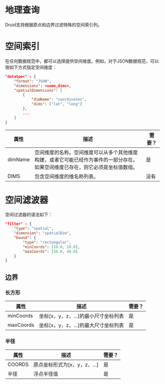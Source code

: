 # 地理查询

Druid支持根据原点和边界过滤特殊的空间索引列。

# 空间索引

在任何数据规范中，都可以选择提供空间维度。例如，对于JSON数据规范，可以按如下方式指定空间维度：

```json
"dataSpec" : {
    "format": "JSON",
    "dimensions": <some_dims>,
    "spatialDimensions": [
        {
            "dimName": "coordinates",
            "dims": ["lat", "long"]
        },
        ...
    ]
}
```

| 属性    | 描述                                                         | 需要？ |
| ------- | ------------------------------------------------------------ | ------ |
| dimName | 空间维度的名称。空间维度可以从多个其他维度构建，或者它可能已经作为事件的一部分存在。如果空间维度已存在，则它必须是坐标值数组。 | 是     |
| DIMS    | 包含空间维度的维名称列表。                                   | 没有   |

# 空间滤波器

空间过滤器的语法如下：

```json
"filter" : {
    "type": "spatial",
    "dimension": "spatialDim",
    "bound": {
        "type": "rectangular",
        "minCoords": [10.0, 20.0],
        "maxCoords": [30.0, 40.0]
    }
}
```

## 边界

### 长方形

| 属性      | 描述                                 | 需要？ |
| --------- | ------------------------------------ | ------ |
| minCoords | 坐标[x，y，z，...]的最小尺寸坐标列表 | 是     |
| maxCoords | 坐标[x，y，z，...]的最大尺寸坐标列表 | 是     |

### 半径

| 属性   | 描述                         | 需要？ |
| ------ | ---------------------------- | ------ |
| COORDS | 原点坐标形式为[x，y，z，...] | 是     |
| 半径   | 浮点半径值                   | 是     |